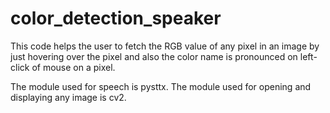 # color_detection_speaker
This code helps the user to fetch the RGB value of any pixel in an image by just hovering over the pixel and also the color name is pronounced on left-click of mouse on a pixel.

The module used for speech is pysttx.
The module used for opening and displaying any image is cv2.

